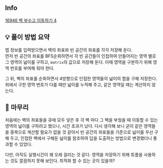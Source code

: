 ## Info
[16946 벽 부수고 이동하기 4](https://www.acmicpc.net/problem/16946)


## 💡 풀이 방법 요약
맵 정보를 입력받으면서 벽의 좌표와 빈 공간의 좌표를 각각 저장해 둔다.  
먼저 빈 공간의 좌표를 BFS순회하면서 각 빈 공간들이 인접하여 만들어지는 영역 별로 그 영역의 넓이를 구하고, `matrix`의 값으로 저장해 둔다. 이때 영역을 구분하기 위해 영역 번호를 부여해 줘야 한다.  
  
그 뒤, 벽의 좌표를 순회하면서 4방향으로 인접한 영역들의 넓이의 합을 구해 저장한다. 위에서 구한 영역 번호가 다를 때만 넓이를 누적해 주고, 같은 영역일 때는 계산하지 않는다.


## 🙂 마무리
처음에는 벽의 좌표들을 큐에 모두 넣은 후 각 벽 마다 그 벽을 부쉈을 때 이동할 수 있는 영역의 넓이를 구하려고 했으나, 시간 초과가 났다. 다시 생각해 보니 굳이 같은 영역들을 중복으로 계산할 필요가 없을 것 같아서 빈 공간의 좌표들을 기준으로 넓이를 우선 구해 두고, 인접한 벽에서 구해둔 넓이를 참조하여 답을 도출하는 방법으로 변경했더니 통과할 수 있었다.  
  
다만, 아직도 실행시간이 꽤 오래 걸리는 것 같다. 영역을 저장하기 위해 튜플을 사용하는 것도 깔끔하지 못해 보인다. 최적화 할 수 있는 곳이 있을까?
